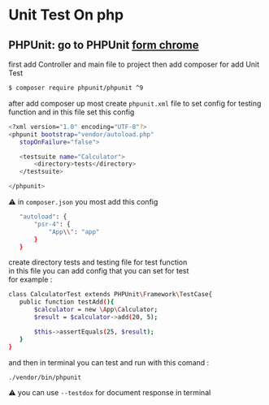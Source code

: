 # Unit Test On php
## PHPUnit: go to PHPUnit [form chrome](https://phpunit.de/index.html)
first add Controller and main file to project 
then add composer for add Unit Test
 ```sh
$ composer require phpunit/phpunit ^9
```
after add composer up most create ```phpunit.xml``` file to set config for testing function and in this file set this config 
 ```sh
<?xml version="1.0" encoding="UTF-8"?>
<phpunit bootstrap="vendor/autoload.php"
    stopOnFailure="false">

    <testsuite name="Calculator">
        <directory>tests</directory>
    </testsuite>

</phpunit>
```
:warning: in ```composer.json``` you most add this config 
 ```sh
    "autoload": {
        "psr-4": {
            "App\\": "app"
        }
    }
```
create directory tests and testing file for test function <br>
in this file you can add config that you can set for test <br>
for example :
 ```sh
class CalculatorTest extends PHPUnit\Framework\TestCase{
    public function testAdd(){
        $calculator = new \App\Calculator;
        $result = $calculator->add(20, 5);

        $this->assertEquals(25, $result);
    }
}
```
and then in terminal you can test and run with this comand :
 ```sh
 ./vendor/bin/phpunit
```
:warning: you can use ```--testdox``` for document response in terminal
